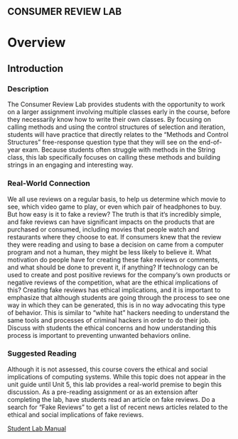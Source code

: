 ## CONSUMER REVIEW LAB
# Overview
## Introduction
### Description

The Consumer Review Lab provides students with the opportunity to work on a larger
assignment involving multiple classes early in the course, before they necessarily
know how to write their own classes. By focusing on calling methods and using the
control structures of selection and iteration, students will have practice that directly
relates to the “Methods and Control Structures” free-response question type that
they will see on the end-of-year exam. Because students often struggle with methods
in the String class, this lab specifically focuses on calling these methods and
building strings in an engaging and interesting way.

### Real-World Connection
We all use reviews on a regular basis, to help us determine which movie to see, which
video game to play, or even which pair of headphones to buy. But how easy is it to fake
a review? The truth is that it‘s incredibly simple, and fake reviews can have significant
impacts on the products that are purchased or consumed, including movies that
people watch and restaurants where they choose to eat. If consumers knew that the
review they were reading and using to base a decision on came from a computer
program and not a human, they might be less likely to believe it.
What motivation do people have for creating these fake reviews or comments, and
what should be done to prevent it, if anything? If technology can be used to create
and post positive reviews for the company‘s own products or negative reviews of the
competition, what are the ethical implications of this?
Creating fake reviews has ethical implications, and it is important to emphasize that
although students are going through the process to see one way in which they can
be generated, this is in no way advocating this type of behavior. This is similar to
“white hat” hackers needing to understand the same tools and processes of criminal
hackers in order to do their job. Discuss with students the ethical concerns and how
understanding this process is important to preventing unwanted behaviors online.

### Suggested Reading
Although it is not assessed, this course covers the ethical and social implications
of computing systems. While this topic does not appear in the unit guide until Unit
5, this lab provides a real-world premise to begin this discussion. As a pre-reading
assignment or as an extension after completing the lab, have students read an article
on fake reviews. Do a search for “Fake Reviews” to get a list of recent news articles
related to the ethical and social implications of fake reviews.

[Student Lab Manual](https://apcentral.collegeboard.org/pdf/ap-computer-science-a-consumer-review-lab-student-guide.pdf)
